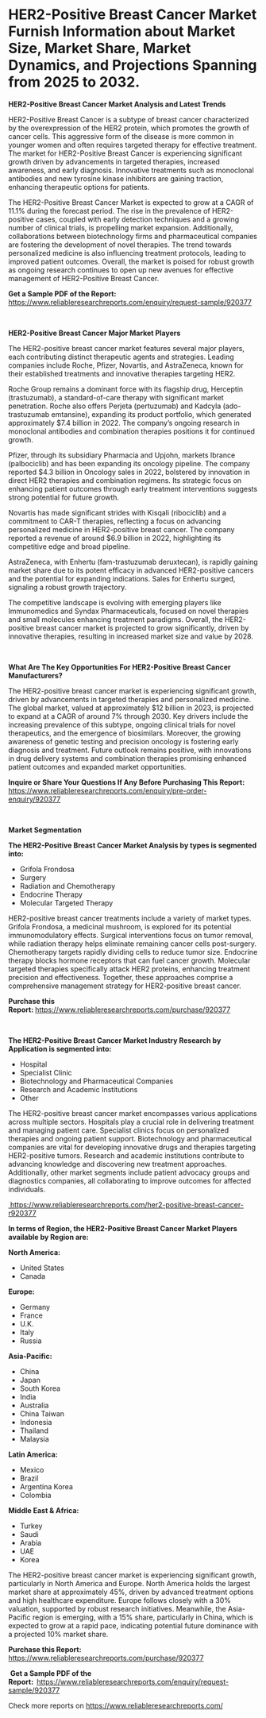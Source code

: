 <p><h1>HER2-Positive Breast Cancer Market Furnish Information about Market Size, Market Share, Market Dynamics, and Projections Spanning from 2025 to 2032.</h1></p><p><strong>HER2-Positive Breast Cancer Market Analysis and Latest Trends</strong></p>
<p><p>HER2-Positive Breast Cancer is a subtype of breast cancer characterized by the overexpression of the HER2 protein, which promotes the growth of cancer cells. This aggressive form of the disease is more common in younger women and often requires targeted therapy for effective treatment. The market for HER2-Positive Breast Cancer is experiencing significant growth driven by advancements in targeted therapies, increased awareness, and early diagnosis. Innovative treatments such as monoclonal antibodies and new tyrosine kinase inhibitors are gaining traction, enhancing therapeutic options for patients.</p><p>The HER2-Positive Breast Cancer Market is expected to grow at a CAGR of 11.1% during the forecast period. The rise in the prevalence of HER2-positive cases, coupled with early detection techniques and a growing number of clinical trials, is propelling market expansion. Additionally, collaborations between biotechnology firms and pharmaceutical companies are fostering the development of novel therapies. The trend towards personalized medicine is also influencing treatment protocols, leading to improved patient outcomes. Overall, the market is poised for robust growth as ongoing research continues to open up new avenues for effective management of HER2-Positive Breast Cancer.</p></p>
<p><strong>Get a Sample PDF of the Report:&nbsp;</strong> <a href="https://www.reliableresearchreports.com/enquiry/request-sample/920377?utm_campaign=2233&utm_medium=2&utm_source=Github&utm_content=ia&utm_term=03032025&utm_id=her2-positive-breast-cancer">https://www.reliableresearchreports.com/enquiry/request-sample/920377</a></p>
<p>&nbsp;</p>
<p><strong>HER2-Positive Breast Cancer Major Market Players</strong></p>
<p><p>The HER2-positive breast cancer market features several major players, each contributing distinct therapeutic agents and strategies. Leading companies include Roche, Pfizer, Novartis, and AstraZeneca, known for their established treatments and innovative therapies targeting HER2.</p><p>Roche Group remains a dominant force with its flagship drug, Herceptin (trastuzumab), a standard-of-care therapy with significant market penetration. Roche also offers Perjeta (pertuzumab) and Kadcyla (ado-trastuzumab emtansine), expanding its product portfolio, which generated approximately $7.4 billion in 2022. The company’s ongoing research in monoclonal antibodies and combination therapies positions it for continued growth.</p><p>Pfizer, through its subsidiary Pharmacia and Upjohn, markets Ibrance (palbociclib) and has been expanding its oncology pipeline. The company reported $4.3 billion in Oncology sales in 2022, bolstered by innovation in direct HER2 therapies and combination regimens. Its strategic focus on enhancing patient outcomes through early treatment interventions suggests strong potential for future growth.</p><p>Novartis has made significant strides with Kisqali (ribociclib) and a commitment to CAR-T therapies, reflecting a focus on advancing personalized medicine in HER2-positive breast cancer. The company reported a revenue of around $6.9 billion in 2022, highlighting its competitive edge and broad pipeline.</p><p>AstraZeneca, with Enhertu (fam-trastuzumab deruxtecan), is rapidly gaining market share due to its potent efficacy in advanced HER2-positive cancers and the potential for expanding indications. Sales for Enhertu surged, signaling a robust growth trajectory.</p><p>The competitive landscape is evolving with emerging players like Immunomedics and Syndax Pharmaceuticals, focused on novel therapies and small molecules enhancing treatment paradigms. Overall, the HER2-positive breast cancer market is projected to grow significantly, driven by innovative therapies, resulting in increased market size and value by 2028.</p></p>
<p>&nbsp;</p>
<p><strong>What Are The Key Opportunities For HER2-Positive Breast Cancer Manufacturers?</strong></p>
<p><p>The HER2-positive breast cancer market is experiencing significant growth, driven by advancements in targeted therapies and personalized medicine. The global market, valued at approximately $12 billion in 2023, is projected to expand at a CAGR of around 7% through 2030. Key drivers include the increasing prevalence of this subtype, ongoing clinical trials for novel therapeutics, and the emergence of biosimilars. Moreover, the growing awareness of genetic testing and precision oncology is fostering early diagnosis and treatment. Future outlook remains positive, with innovations in drug delivery systems and combination therapies promising enhanced patient outcomes and expanded market opportunities.</p></p>
<p><strong>Inquire or Share Your Questions If Any Before Purchasing This Report:</strong> <a href="https://www.reliableresearchreports.com/enquiry/pre-order-enquiry/920377?utm_campaign=2233&utm_medium=2&utm_source=Github&utm_content=ia&utm_term=03032025&utm_id=her2-positive-breast-cancer">https://www.reliableresearchreports.com/enquiry/pre-order-enquiry/920377</a></p>
<p>&nbsp;</p>
<p><strong>Market Segmentation</strong></p>
<p><strong>The HER2-Positive Breast Cancer Market Analysis by types is segmented into:</strong></p>
<p><ul><li>Grifola Frondosa</li><li>Surgery</li><li>Radiation and Chemotherapy</li><li>Endocrine Therapy</li><li>Molecular Targeted Therapy</li></ul></p>
<p><p>HER2-positive breast cancer treatments include a variety of market types. Grifola Frondosa, a medicinal mushroom, is explored for its potential immunomodulatory effects. Surgical interventions focus on tumor removal, while radiation therapy helps eliminate remaining cancer cells post-surgery. Chemotherapy targets rapidly dividing cells to reduce tumor size. Endocrine therapy blocks hormone receptors that can fuel cancer growth. Molecular targeted therapies specifically attack HER2 proteins, enhancing treatment precision and effectiveness. Together, these approaches comprise a comprehensive management strategy for HER2-positive breast cancer.</p></p>
<p><strong>Purchase this Report:&nbsp;</strong><a href="https://www.reliableresearchreports.com/purchase/920377?utm_campaign=2233&utm_medium=2&utm_source=Github&utm_content=ia&utm_term=03032025&utm_id=her2-positive-breast-cancer">https://www.reliableresearchreports.com/purchase/920377</a></p>
<p>&nbsp;</p>
<p><strong>The HER2-Positive Breast Cancer Market Industry Research by Application is segmented into:</strong></p>
<p><ul><li>Hospital</li><li>Specialist Clinic</li><li>Biotechnology and Pharmaceutical Companies</li><li>Research and Academic Institutions</li><li>Other</li></ul></p>
<p><p>The HER2-positive breast cancer market encompasses various applications across multiple sectors. Hospitals play a crucial role in delivering treatment and managing patient care. Specialist clinics focus on personalized therapies and ongoing patient support. Biotechnology and pharmaceutical companies are vital for developing innovative drugs and therapies targeting HER2-positive tumors. Research and academic institutions contribute to advancing knowledge and discovering new treatment approaches. Additionally, other market segments include patient advocacy groups and diagnostics companies, all collaborating to improve outcomes for affected individuals.</p></p>
<p><a href="https://www.reliableresearchreports.com/her2-positive-breast-cancer-r920377?utm_campaign=2233&utm_medium=2&utm_source=Github&utm_content=ia&utm_term=03032025&utm_id=her2-positive-breast-cancer">&nbsp;https://www.reliableresearchreports.com/her2-positive-breast-cancer-r920377</a></p>
<p><strong>In terms of Region, the HER2-Positive Breast Cancer Market Players available by Region are:</strong></p>
<p>
    <p> <strong> North America: </strong>
        <ul>
            <li>United States</li>
            <li>Canada</li>
        </ul>
        </p> 
    <p> <strong> Europe: </strong>
        <ul>
            <li>Germany</li>
            <li>France</li>
            <li>U.K.</li>
            <li>Italy</li>
            <li>Russia</li>
        </ul>
        </p> 
    <p> <strong> Asia-Pacific: </strong>
        <ul>
            <li>China</li>
            <li>Japan</li>
            <li>South Korea</li>
            <li>India</li>
            <li>Australia</li>
            <li>China Taiwan</li>
            <li>Indonesia</li>
            <li>Thailand</li>
            <li>Malaysia</li>
        </ul>
        </p> 
    <p> <strong> Latin America: </strong>
        <ul>
            <li>Mexico</li>
            <li>Brazil</li>
            <li>Argentina Korea</li>
            <li>Colombia</li>
        </ul>
        </p> 
    <p> <strong> Middle East & Africa: </strong>
        <ul>
            <li>Turkey</li>
            <li>Saudi</li>
            <li>Arabia</li>
            <li>UAE</li>
            <li>Korea</li>
        </ul>
    </p>
    </p>
<p><p>The HER2-positive breast cancer market is experiencing significant growth, particularly in North America and Europe. North America holds the largest market share at approximately 45%, driven by advanced treatment options and high healthcare expenditure. Europe follows closely with a 30% valuation, supported by robust research initiatives. Meanwhile, the Asia-Pacific region is emerging, with a 15% share, particularly in China, which is expected to grow at a rapid pace, indicating potential future dominance with a projected 10% market share.</p></p>
<p><strong>Purchase this Report: </strong><a href="https://www.reliableresearchreports.com/purchase/920377?utm_campaign=2233&utm_medium=2&utm_source=Github&utm_content=ia&utm_term=03032025&utm_id=her2-positive-breast-cancer">https://www.reliableresearchreports.com/purchase/920377</a></p>
<p>&nbsp;<strong>Get a Sample PDF of the Report:&nbsp;&nbsp;</strong><a href="https://www.reliableresearchreports.com/enquiry/request-sample/920377?utm_campaign=2233&utm_medium=2&utm_source=Github&utm_content=ia&utm_term=03032025&utm_id=her2-positive-breast-cancer">https://www.reliableresearchreports.com/enquiry/request-sample/920377</a></p>
<p><strong></strong></p>
<p>Check more reports on <a href="https://www.reliableresearchreports.com/?utm_campaign=2233&utm_medium=2&utm_source=Github&utm_content=ia&utm_term=03032025&utm_id=her2-positive-breast-cancer">https://www.reliableresearchreports.com/</a></p>